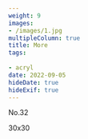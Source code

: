 ```yaml
---
weight: 9
images:
- /images/1.jpg
multipleColumn: true
title: More
tags:
 
- acryl
date: 2022-09-05
hideDate: true
hideExif: true
---
```

<p>
No.32
</p>
<p>
30x30
</p>